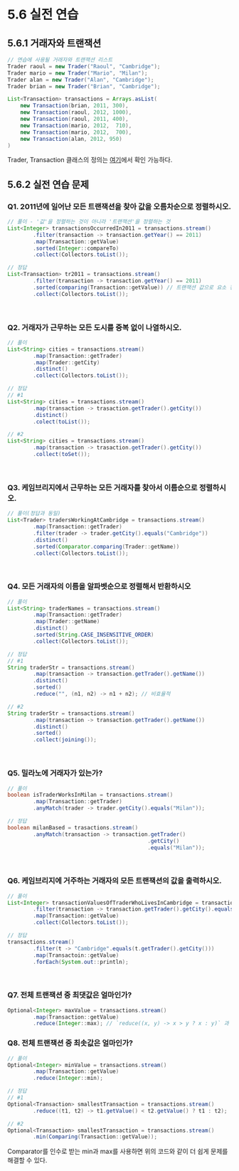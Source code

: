 # 5.6 실전 연습

## 5.6.1 거래자와 트랜잭션

```java
// 연습에 사용될 거래자와 트랜잭션 리스트
Trader raoul = new Trader("Raoul", "Cambridge");
Trader mario = new Trader("Mario", "Milan");
Trader alan = new Trader("Alan", "Cambridge");
Trader brian = new Trader("Brian", "Cambridge");

List<Transaction> transactions = Arrays.asList(
    new Transaction(brian, 2011, 300),
    new Transaction(raoul, 2012, 1000),
    new Transaction(raoul, 2011, 400),
    new Transaction(mario, 2012,  710),
    new Transaction(mario, 2012,  700),
    new Transaction(alan, 2012, 950)
)
```

Trader, Transaction 클래스의 정의는 [여기](sample_code/modern_java_in_action/ch04_06_stream/challenge)에서 확인 가능하다.

## 5.6.2 실전 연습 문제

### Q1. 2011년에 일어난 모든 트랜잭션을 찾아 값을 오름차순으로 정렬하시오.
```java
// 풀이 - '값'을 정렬하는 것이 아니라 '트랜잭션'을 정렬하는 것
List<Integer> transactionsOccurredIn2011 = transactions.stream()
        .filter(transaction -> transaction.getYear() == 2011)
        .map(Transaction::getValue)
        .sorted(Integer::compareTo)
        .collect(Collectors.toList());

// 정답
List<Transaction> tr2011 = transactions.stream()
        .filter(transaction -> transaction.getYear() == 2011)
        .sorted(comparing(Transaction::getValue)) // 트랜잭션 값으로 요소 정렬
        .collect(Collectors.toList());
```

<br>

### Q2. 거래자가 근무하는 모든 도시를 중복 없이 나열하시오.
```java
// 풀이
List<String> cities = transactions.stream()
        .map(Transaction::getTrader)
        .map(Trader::getCity)
        .distinct()
        .collect(Collectors.toList());

// 정답
// #1
List<String> cities = transactions.stream()
        .map(transaction -> trasaction.getTrader().getCity())
        .distinct()
        .colect(toList());

// #2
List<String> cities = transactions.stream()
        .map(transaction -> trasaction.getTrader().getCity())
        .collect(toSet());
```

<br>

### Q3. 케임브리지에서 근무하는 모든 거래자를 찾아서 이름순으로 정렬하시오.

```java
// 풀이(정답과 동일)
List<Trader> tradersWorkingAtCambridge = transactions.stream()
        .map(Transaction::getTrader)
        .filter(trader -> trader.getCity().equals("Cambridge"))
        .distinct()
        .sorted(Comparator.comparing(Trader::getName))
        .collect(Collectors.toList());
```

<br>

### Q4. 모든 거래자의 이름을 알파벳순으로 정렬해서 반환하시오

```java
// 풀이
List<String> traderNames = transactions.stream()
        .map(Transaction::getTrader)
        .map(Trader::getName)
        .distinct()
        .sorted(String.CASE_INSENSITIVE_ORDER)
        .collect(Collectors.toList());

// 정답
// #1
String traderStr = transactions.stream()
        .map(transaction -> transaction.getTrader().getName())
        .distinct()
        .sorted()
        .reduce("", (n1, n2) -> n1 + n2); // 비효율적

// #2 
String traderStr = transactions.stream()
        .map(transaction -> transaction.getTrader().getName())
        .distinct()
        .sorted()
        .collect(joining());
```

<br>

### Q5. 밀라노에 거래자가 있는가?

```java
// 풀이
boolean isTraderWorksInMilan = transactions.stream()
        .map(Transaction::getTrader)
        .anyMatch(trader -> trader.getCity().equals("Milan"));

// 정답
boolean milanBased = trasactions.stream()
        .anyMatch(transaction -> transaction.getTrader()
                                            .getCity()
                                            .equals("Milan"));
```

<br>

### Q6. 케임브리지에 거주하는 거래자의 모든 트랜잭션의 값을 출력하시오.

```java
// 풀이
List<Integer> transactionValuesOfTraderWhoLivesInCambridge = transactions.stream()
        .filter(transaction -> transaction.getTrader().getCity().equals("Cambridge"))
        .map(Transaction::getValue)
        .collect(Collectors.toList());

// 정답 
transactions.stream()
        .filter(t -> "Cambridge".equals(t.getTrader().getCity()))
        .map(Transactoin::getValue)
        .forEach(System.out::println);
```

<br>

### Q7. 전체 트랜잭션 중 최댓값은 얼마인가?
```java
Optional<Integer> maxValue = transactions.stream()
        .map(Transaction::getValue)
        .reduce(Integer::max); // `reduce((x, y) -> x > y ? x : y)` 과 동일
```

### Q8. 전체 트랜잭션 중 최솟값은 얼마인가?
```java
// 풀이
Optional<Integer> minValue = transactions.stream()
        .map(Transaction::getValue)
        .reduce(Integer::min);

// 정답 
// #1
Optional<Transaction> smallestTransaction = transactions.stream()
        .reduce((t1, t2) -> t1.getValue() < t2.getValue() ? t1 : t2);

// #2
Optional<Transaction> smallestTransaction = transactions.stream()
        .min(Comparing(Transaction::getValue));
```

Comparator를 인수로 받는 min과 max를 사용하면 위의 코드와 같이
더 쉽게 문제를 해결할 수 있다.
